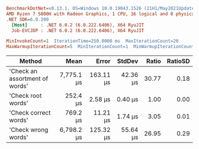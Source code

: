 ``` ini

BenchmarkDotNet=v0.13.1, OS=Windows 10.0.19043.1526 (21H1/May2021Update)
AMD Ryzen 7 5800H with Radeon Graphics, 1 CPU, 16 logical and 8 physical cores
.NET SDK=6.0.200
  [Host]     : .NET 6.0.2 (6.0.222.6406), X64 RyuJIT
  Job-EVCJDP : .NET 6.0.2 (6.0.222.6406), X64 RyuJIT

MinInvokeCount=1  IterationTime=250.0000 ms  MaxIterationCount=20  
MaxWarmupIterationCount=5  MinIterationCount=1  MinWarmupIterationCount=1  

```
|                         Method |       Mean |     Error |   StdDev | Ratio | RatioSD |
|------------------------------- |-----------:|----------:|---------:|------:|--------:|
| &#39;Check an assortment of words&#39; | 7,775.1 μs | 163.11 μs | 42.36 μs | 30.77 |    0.18 |
|             &#39;Check root words&#39; |   252.4 μs |   2.58 μs |  0.40 μs |  1.00 |    0.00 |
|          &#39;Check correct words&#39; |   769.2 μs |  11.21 μs |  1.74 μs |  3.05 |    0.01 |
|            &#39;Check wrong words&#39; | 6,798.2 μs | 125.32 μs | 55.64 μs | 26.95 |    0.29 |
